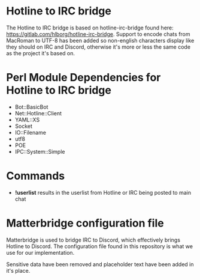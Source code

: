 # Hotline to IRC bridge

The Hotline to IRC bridge is based on hotline-irc-bridge found here: https://gitlab.com/hlborg/hotline-irc-bridge.
Support to encode chats from MacRoman to UTF-8 has been added so non-english characters display like they should on IRC and Discord, otherwise it's more or less the same code as the project it's based on.

# Perl Module Dependencies for Hotline to IRC bridge

- Bot::BasicBot
- Net::Hotline::Client
- YAML::XS
- Socket
- IO::Filename
- utf8
- POE
- IPC::System::Simple

# Commands

- **!userlist** results in the userlist from Hotline or IRC being posted to main chat

# Matterbridge configuration file
Matterbridge is used to bridge IRC to Discord, which effectively brings Hotline to Discord.
The configuration file found in this repository is what we use for our implementation.

Sensitive data have been removed and placeholder text have been added in it's place.

